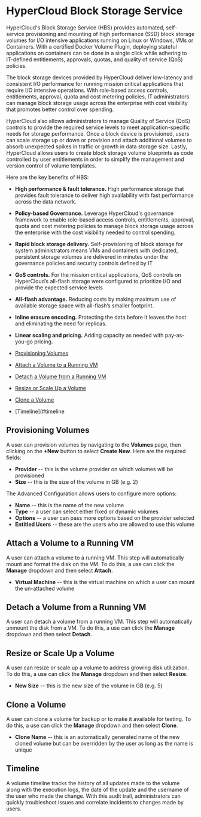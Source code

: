 <figure>
<img src="http://www.hypergrid.com/wp-content/themes/hypergrid/img/logo.png" alt="" />
</figure>

HyperCloud Block Storage Service 
===========================

HyperCloud's Block Storage Service (HBS) provides automated, self-service provisioning and mounting of high performance (SSD) block storage volumes for I/O intensive applications running on Linux or Windows, VMs or Containers. With a certified Docker Volume Plugin, deploying stateful applications on containers can be done in a single click while adhering to IT-defined entitlements, approvals, quotas, and quality of service (QoS) policies. 

The block storage devices provided by HyperCloud deliver low-latency and consistent I/O performance for running mission critical applications that require I/O intensive operations. With role-based access controls, entitlements, approval, quota and cost metering policies, IT administrators can manage block storage usage across the enterprise with cost visibility that promotes better control over spending.

HyperCloud also allows administrators to manage Quality of Service (QoS) controls to provide the required service levels to meet application-specific needs for storage performance. Once a block device is provisioned, users can scale storage up or down or provision and attach additional volumes to absorb unexpected spikes in traffic or growth in data storage size.  Lastly, HyperCloud allows users to create block storage volume blueprints as code controlled by user entitlements in order to simplify the management and version control of volume templates.

Here are the key benefits of HBS:
-   **High performance & fault tolerance.** High performance storage that provides fault tolerance to deliver high availability with fast performance across the data network.
-   **Policy-based Governance.** Leverage HyperCloud's governance framework to enable role-based access controls, entitlements, approval, quota and cost metering policies to manage block storage usage across the enterprise with the cost visibility needed to control spending.  
-   **Rapid block storage delivery.** Self-provisioning of block storage for system administrators means VMs and containers with dedicated, persistent storage volumes are delivered in minutes under the governance policies and security controls defined by IT
-   **QoS controls.** For the mission critical applications, QoS controls on HyperCloud’s all-flash storage were configured to prioritize I/O and provide the expected service levels 
-   **All-flash advantage.** Reducing costs by making maximum use of available storage space with all-flash’s smaller footprint.
-   **Inline erasure encoding.** Protecting the data before it leaves the host and eliminating the need for replicas.
-   **Linear scaling and pricing.** Adding capacity as needed with pay-as-you-go pricing.

- [Provisioning Volumes](#provisioning-volumes)
- [Attach a Volume to a Running VM](aAttach-a-volume-to-a-running-vm)
- [Detach a Volume from a Running VM](#detach-a-volume-from-a-running-vm)
- [Resize or Scale Up a Volume](#resize-or-scale-up-a-volume)
- [Clone a Volume](#clone-a-volume)
- [Timeline](#timeline

Provisioning Volumes
----------

A user can provision volumes by navigating to the **Volumes** page, then clicking on the **+New** button to select **Create New**. Here are the required fields:

-   **Provider** -- this is the volume provider on which volumes will be provisioned
-   **Size** -- this is the size of the volume in GB (e.g. 2)

The Advanced Configuration allows users to configure more options:
-   **Name** -- this is the name of the new volume
-   **Type** -- a user can select either fixed or dynamic volumes
-   **Options** -- a user can pass more options based on the provider selected
-   **Entitled Users** -- these are the users who are allowed to use this volume

Attach a Volume to a Running VM
----------

A user can attach a volume to a running VM. This step will automatically mount and format the disk on the VM. To do this, a use can click the **Manage** dropdown and then select **Attach**. 

-   **Virtual Machine** -- this is the virtual machine on which a user can mount the un-attached volume

Detach a Volume from a Running VM
----------

A user can detach a volume from a running VM. This step will automatically unmount the disk from a VM. To do this, a use can click the **Manage** dropdown and then select **Detach**. 

Resize or Scale Up a Volume
----------

A user can resize or scale up a volume to address growing disk utilization. To do this, a use can click the **Manage** dropdown and then select **Resize**. 

-   **New Size** -- this is the new size of the volume in GB (e.g. 5)

Clone a Volume
----------

A user can clone a volume for backup or to make it available for testing. To do this, a use can click the **Manage** dropdown and then select **Clone**. 

-   **Clone Name** -- this is an automatically generated name of the new cloned volume but can be overridden by the user as long as the name is unique

Timeline
----------

A volume timeline tracks the history of all updates made to the volume along with the execution logs, the date of the update and the username of the user who made the change. With this audit trail, administrators can quickly troubleshoot issues and correlate incidents to changes made by users.



